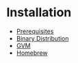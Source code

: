 # Installation

   * [Prerequisites](prerequisites.md)
   * [Binary Distribution](binary_distribution.md)
   * [GVM](gvm.md)
   * [Homebrew](homebrew.md)
